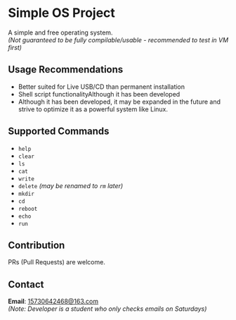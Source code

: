 # Simple OS Project

A simple and free operating system.  
*(Not guaranteed to be fully compilable/usable - recommended to test in VM first)*

## Usage Recommendations
- Better suited for Live USB/CD than permanent installation  
- Shell script functionalityAlthough it has been developed
- Although it has been developed, it may be expanded in the future and strive to optimize it as a powerful system like Linux.
## Supported Commands
- `help`  
- `clear`  
- `ls`  
- `cat`  
- `write`  
- `delete` *(may be renamed to `rm` later)*  
- `mkdir`  
- `cd`  
- `reboot`  
- `echo`  
- `run`  

## Contribution
PRs (Pull Requests) are welcome.  

## Contact
**Email**: 15730642468@163.com  
*(Note: Developer is a student who only checks emails on Saturdays)*  
